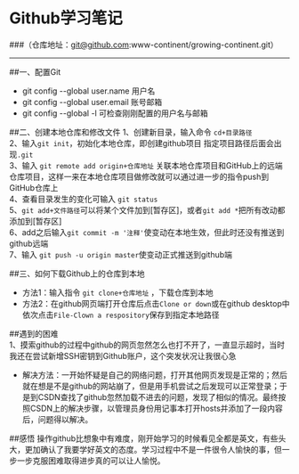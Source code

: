 # Github学习笔记   
###（仓库地址：git@github.com:www-continent/growing-continent.git）  
***   
##一、配置Git 
* git config --global user.name 用户名
* git config --global user.email 账号邮箱 
* git config --global -l 可检查刚刚配置的用户名与邮箱  
  
  
##二、创建本地仓库和修改文件
1、创建新目录，输入命令 `cd+目录路径 `   
2、输入`git init`，初始化本地仓库，即创建github项目 指定项目路径后面会出现`.git`  
3、输入 `git remote add origin+仓库地址` 关联本地仓库项目和GitHub上的远端仓库项目，这样一来在本地仓库项目做修改就可以通过进一步的指令push到GitHub仓库上  
4、查看目录发生的变化可输入 `git status`  
5、`git add+文件路径`可以将某个文件加到[暂存区]，或者`git add *`把所有改动都添加到[暂存区]  
6、add之后输入`git commit -m '注释'`使变动在本地生效，但此时还没有推送到github远端  
7、输入 `git push -u origin master`使变动正式推送到github端  
  
##三、如何下载Github上的仓库到本地
* 方法1：输入指令 `git clone+仓库地址` ，下载仓库到本地
* 方法2：在github网页端打开仓库后点击`Clone or down`或在github desktop中依次点击`File-Clown a respository`保存到指定本地路径


##遇到的困难  
1、摸索github的过程中github的网页忽然怎么也打不开了，一直显示超时，当时我还在尝试新增SSH密钥到Github账户，这个突发状况让我很心急  
* 解决方法：一开始怀疑是自己的网络问题，打开其他网页发现是正常的；然后就在想是不是github的网站崩了，但是用手机尝试之后发现可以正常登录；于是到CSDN查找了github忽然加载不进去的问题，发现了相似的情况。最终按照CSDN上的解决步骤，以管理员身份用记事本打开hosts并添加了一段内容后，问题得以解决。
  
##感悟
操作github比想象中有难度，刚开始学习的时候看见全都是英文，有些头大，更加确认了我要学好英文的态度。学习过程中不是一件很令人愉快的事，但一步一步克服困难取得进步真的可以让人愉悦。